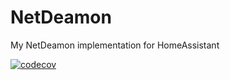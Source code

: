 # NetDeamon
My NetDeamon implementation for  HomeAssistant

[![codecov](https://codecov.io/gh/kennetjuh/NetDeamon/branch/main/graph/badge.svg?token=5JHYO0XXEP)](https://codecov.io/gh/kennetjuh/NetDeamon)

